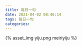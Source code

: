 ```yaml
---
title: 每日一句
date: 2021-04-02 08:46:14
tags: 每日一句
categories:
---
```

{% asset_img yiju.png meiriyiju %}
